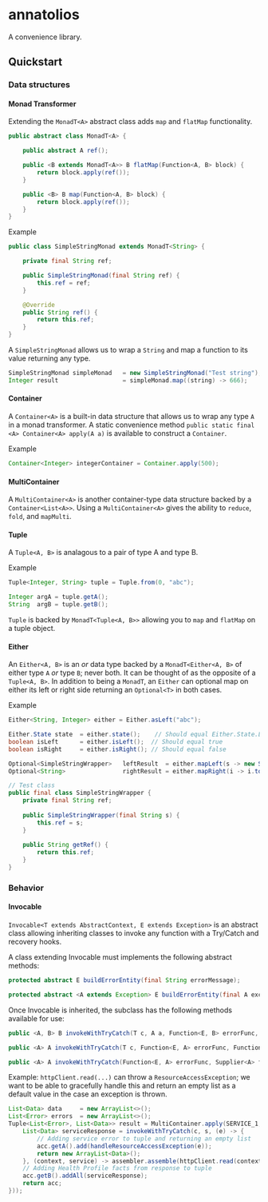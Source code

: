 # annatolios

A convenience library.

## Quickstart

### Data structures

#### Monad Transformer

Extending the ```MonadT<A>``` abstract class adds ```map``` and ```flatMap``` functionality.

```java
public abstract class MonadT<A> {

    public abstract A ref();

    public <B extends MonadT<A>> B flatMap(Function<A, B> block) {
        return block.apply(ref());
    }

    public <B> B map(Function<A, B> block) {
        return block.apply(ref());
    }
}
```

Example

```java
public class SimpleStringMonad extends MonadT<String> {

    private final String ref;

    public SimpleStringMonad(final String ref) {
        this.ref = ref;
    }

    @Override
    public String ref() {
        return this.ref;
    }
}
```

A ```SimpleStringMonad``` allows us to wrap a ```String``` and map a function to its value returning any type.

```java
SimpleStringMonad simpleMonad   = new SimpleStringMonad("Test string");
Integer result                  = simpleMonad.map((string) -> 666);
```

#### Container

A ```Container<A>``` is a built-in data structure that allows us to wrap any type ```A``` in a monad transformer. A static convenience method ```public static final <A> Container<A> apply(A a)``` is available to construct a ```Container```.

Example

```java
Container<Integer> integerContainer = Container.apply(500);

```

#### MultiContainer  

A ```MultiContainer<A>``` is another container-type data structure backed by a ```Container<List<A>>```. Using a ```MultiContainer<A>``` gives the ability to ```reduce```, ```fold```, and ```mapMulti```.

#### Tuple

A ```Tuple<A, B>``` is analagous to a pair of type A and type B.

Example

```java
Tuple<Integer, String> tuple = Tuple.from(0, "abc");

Integer argA = tuple.getA();
String  argB = tuple.getB();
```

```Tuple``` is backed by ```MonadT<Tuple<A, B>>``` allowing you to ```map``` and ```flatMap``` on a tuple object.

#### Either

An ```Either<A, B>``` is an _or_ data type backed by a ```MonadT<Either<A, B>``` of either type ```A``` _or_ type ```B```; never both. It can be thought of as the opposite of a ```Tuple<A, B>```. In
addition to being a ```MonadT```, an ```Either``` can optional map on either its left or right side returning an ```Optional<T>``` in both cases.

Example

```java
Either<String, Integer> either = Either.asLeft("abc");

Either.State state  = either.state();    // Should equal Either.State.LEFT
boolean isLeft      = either.isLeft();  // Should equal true
boolean isRight     = either.isRight(); // Should equal false

Optional<SimpleStringWrapper>   leftResult  = either.mapLeft(s -> new SimpleStringWrapper(s));  // Should be defined
Optional<String>                rightResult = either.mapRight(i -> i.toString());               // Should be empty

// Test class
public final class SimpleStringWrapper {
    private final String ref;
    
    public SimpleStringWrapper(final String s) {
        this.ref = s;
    }
    
    public String getRef() {
        return this.ref;
    }
}
```
### Behavior

#### Invocable

```Invocable<T extends AbstractContext, E extends Exception>``` is an abstract class allowing inheriting classes to invoke any function with a Try/Catch and recovery hooks.

A class extending Invocable must implements the following abstract methods:

```java
protected abstract E buildErrorEntity(final String errorMessage);

protected abstract <A extends Exception> E buildErrorEntity(final A exception);
```

Once Invocable is inherited, the subclass has the following methods available for use:

```java
public <A, B> B invokeWithTryCatch(T c, A a, Function<E, B> errorFunc, BiFunction<T, A, B> func)

public <A> A invokeWithTryCatch(T c, Function<E, A> errorFunc, Function<T, A> func)

public <A> A invokeWithTryCatch(Function<E, A> errorFunc, Supplier<A> func)
```

Example: ```httpClient.read(...)``` can throw a ```ResourceAccessException```; we want to be able to gracefully handle this and return an empty list as a default value in the case an exception is thrown.

```java
List<Data> data     = new ArrayList<>();
List<Error> errors  = new ArrayList<>();
Tuple<List<Error>, List<Data>> result = MultiContainer.apply(SERVICE_1, SERVICE_2, SERVICE_3).fold(Tuple.from(errors, facts), ((acc, s) -> {
    List<Data> serviceResponse = invokeWithTryCatch(c, s, (e) -> {
        // Adding service error to tuple and returning an empty list
        acc.getA().add(handleResourceAccessException(e));
        return new ArrayList<Data>();
    }, (context, service) -> assembler.assemble(httpClient.read(context, service)));
    // Adding Health Profile facts from response to tuple
    acc.getB().addAll(serviceResponse);
    return acc;
}));
```